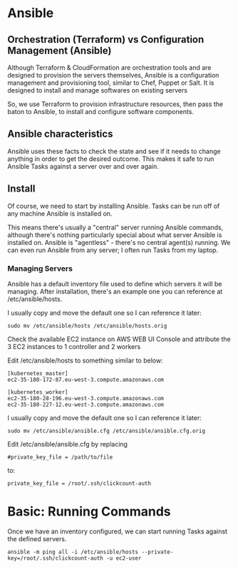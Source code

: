 # Ansible

## Orchestration (Terraform) vs Configuration Management (Ansible)

Although Terraform & CloudFormation are orchestration tools and are designed to provision the servers themselves,
Ansible is a configuration management and provisioning tool, similar to Chef, Puppet or Salt. It is designed to install and manage softwares on existing servers 

So, we use Terraform to provision infrastructure resources, 
then pass the baton to Ansible, to install and configure software components.

## Ansible characteristics

Ansible uses these facts to check the state and see if it needs to change anything in order to get the desired outcome. This makes it safe to run Ansible Tasks against a server over and over again.

## Install

Of course, we need to start by installing Ansible. Tasks can be run off of any machine Ansible is installed on.

This means there's usually a "central" server running Ansible commands, although there's nothing particularly special about what server Ansible is installed on. Ansible is "agentless" - there's no central agent(s) running. We can even run Ansible from any server; I often run Tasks from my laptop.

### Managing Servers

Ansible has a default inventory file used to define which servers it will be managing. After installation, there's an example one you can reference at /etc/ansible/hosts.

I usually copy and move the default one so I can reference it later:
```console
sudo mv /etc/ansible/hosts /etc/ansible/hosts.orig
```

Check the available EC2 instance on AWS WEB UI Console
and attribute the 3 EC2 instances to 1 controller and 2 workers

Edit /etc/ansible/hosts to something similar to below:
```console
[kubernetes_master]
ec2-35-180-172-87.eu-west-3.compute.amazonaws.com

[kubernetes_worker]
ec2-35-180-28-196.eu-west-3.compute.amazonaws.com
ec2-35-180-227-12.eu-west-3.compute.amazonaws.com
```

I usually copy and move the default one so I can reference it later:
```console
sudo mv /etc/ansible/ansible.cfg /etc/ansible/ansible.cfg.orig
```


Edit /etc/ansible/ansible.cfg by replacing 
```console
#private_key_file = /path/to/file
```
to:
```console
private_key_file = /root/.ssh/clickcount-auth
```



# Basic: Running Commands

Once we have an inventory configured, we can start running Tasks against the defined servers.

```console
ansible -m ping all -i /etc/ansible/hosts --private-key=/root/.ssh/clickcount-auth -u ec2-user
```


